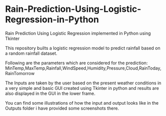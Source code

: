 # Rain-Prediction-Using-Logistic-Regression-in-Python
Rain Prediction Using Logistic Regression implemented in Python using Tkinter

This repository builts a logistic regression model to predict rainfall based on a random rainfall dataset.

Following are the parameters which are considered for the prediction:
MinTemp,MaxTemp,Rainfall,WindSpeed,Humidity,Pressure,Cloud,RainToday,RainTomorrow

The Inputs are taken by the user based on the present weather conditions in a very simple and basic GUI created using Tkinter in python and results are also displayed in the GUI in the lower frame.

You can find some illustrations of how the input and output looks like in the Outputs folder i have provided some screenshots there.
